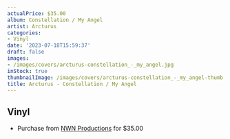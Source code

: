 ```yaml
---
actualPrice: $35.00
album: Constellation / My Angel
artist: Arcturus
categories:
- Vinyl
date: '2023-07-18T15:59:37'
draft: false
images:
- /images/covers/arcturus-constellation_-_my_angel.jpg
inStock: true
thumbnailImage: /images/covers/arcturus-constellation_-_my_angel-thumb.jpg
title: Arcturus - Constellation / My Angel
---
```


## Vinyl
* Purchase from [NWN Productions](http://shop.nwnprod.com/index.php?route=product/product&path=75&product_id=36640&sort=pd.name&order=ASC) for $35.00
